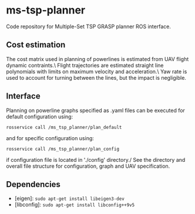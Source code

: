 # ms-tsp-planner

Code repository for Multiple-Set TSP GRASP planner ROS interface.

## Cost estimation

The cost matrix used in planning of powerlines is estimated from UAV flight dynamic contraints.\\
Flight trajectories are estimated straight line polynomials with limits on maximum velocity and acceleration.\\
Yaw rate is used to account for turning between the lines, but the impact is negligible.

## Interface

Planning on powerline graphs specified as .yaml files can be executed for default configuration using:
```
rosservice call /ms_tsp_planner/plan_default
```
and for specific configuration using:
```
rosservice call /ms_tsp_planner/plan_config
```
if configuration file is located in './config' directory./
See the directory and overall file structure for configuration, graph and UAV specification.

## Dependencies

* [eigen]: `sudo apt-get install libeigen3-dev`
* [libconfig]: `sudo apt-get install libconfig++9v5`




